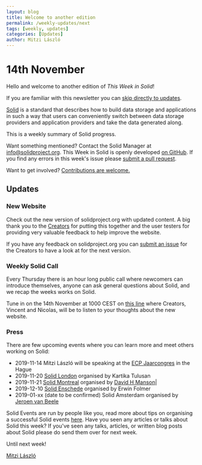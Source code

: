 ```yaml
---
layout: blog
title: Welcome to another edition
permalink: /weekly-updates/next
tags: [weekly, updates]
categories: [Updates]
author: Mitzi László
---
```


# 14th November

Hello and welcome to another edition of *This Week in Solid*!

If you are familiar with this newsletter you can [skip directly to updates](##updates).

[Solid](https://solidproject.org) is a standard that describes how to build data storage and applications in such a way that users can conveniently switch between data storage providers and application providers and take the data generated along.

This is a weekly summary of Solid progress.

Want something mentioned? Contact the Solid Manager at info@solidproject.org. This Week in Solid is openly developed [on GitHub](https://github.com/solid/solidproject.org/blob/master/_posts/this-week-in-solid/next.md). If you find any errors in this week's issue please [submit a pull request](https://github.com/solid/solidproject.org/pulls). 

Want to get involved? [Contributions are welcome.](https://github.com/solid/process)

## Updates

### New Website 
Check out the new version of solidproject.org with updated content. A big thank you to the [Creators](https://github.com/solid/process#solidprojectorg-website) for putting this together and the user testers for providing very valuable feedback to help improve the website.

If you have any feedback on solidproject.org you can [submit an issue](https://github.com/solid/solid.github.io/issues) for the Creators to have a look at for the next version. 

### Weekly Solid Call
Every Thursday there is an hour long public call where newcomers can introduce themselves, anyone can ask general questions about Solid, and we recap the weeks works on Solid. 

Tune in on the 14th November at 1000 CEST on [this line](https://zoom.us/j/121552099) where Creators, Vincent and Nicolas, will be to listen to your thoughts about the new website. 

### Press
There are few upcoming events where you can learn more and meet others working on Solid: 
* 2019-11-14 Mitzi László will be speaking at the [ECP Jaarcongres](https://ecp.nl/jaarcongres/programma/#event-158) in the Hague 
* 2019-11-20 [Solid London](https://www.eventbrite.com/e/data-control-ethics-solid-workshop-this-is-for-everyone-join-the-movement-tickets-79208132657?ref=estw) organised by Kartika Tulusan
* 2019-11-21 [Solid Montreal](https://www.meetup.com/Montreal-Decentralized-Linked-Data-Meetup/events/266218723/?fbclid=IwAR2sJy5LIwzjJG52HSyfj88TSW4t5w_svUsWKA-STNG_e-pwrkfoLC5ROpE) organised by [David H Manson](https://github.com/vid)|
* 2019-12-10 [Solid Enschede](http://www.pilod.nl/wiki/Solid_Christmas_Meetup_Enschede_-_How_to_Fix_the_Internet!) organised by Erwin Folmer
* 2019-01-xx (date to be confirmed) Solid Amsterdam organised by [Jeroen van Beele](https://github.com/jjvbeele)

Solid Events are run by people like you, read more about tips on organising a successful Solid events [here](https://github.com/solid/information/blob/master/solid-events.md). Have you seen any articles or talks about Solid this week? If you've seen any talks, articles, or written blog posts about Solid please do send them over for next week.

Until next week!

[Mitzi László](https://github.com/Mitzi-Laszlo)

